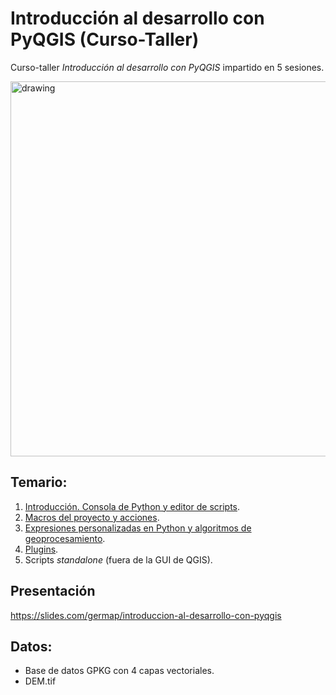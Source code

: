 # Introducción al desarrollo con PyQGIS (Curso-Taller)

Curso-taller *Introducción al desarrollo con PyQGIS* impartido en 5 sesiones.

<img src="https://imgur.com/LSV4MUO.png" alt="drawing" width="600"/>

## Temario:

1. [Introducción. Consola de Python y editor de scripts](https://github.com/qgisco/taller-introduccion-pyqgis/tree/master/1era_Sesi%C3%B3n_Intro_Consola_Python_y_Editor_Scripts).
2. [Macros del proyecto y acciones](https://github.com/qgisco/taller-introduccion-pyqgis/tree/master/2da_Sesi%C3%B3n_Macros_y_Acciones).
3. [Expresiones personalizadas en Python y algoritmos de geoprocesamiento](https://github.com/qgisco/taller-introduccion-pyqgis/tree/master/3ra_Sesi%C3%B3n_Expresiones_personalizadas_y_Algoritmos_Geoprocesamiento).
4. [Plugins](https://github.com/qgisco/taller-introduccion-pyqgis/tree/master/4ta_Sesi%C3%B3n_Plugins).
5. Scripts *standalone* (fuera de la GUI de QGIS).

## Presentación
https://slides.com/germap/introduccion-al-desarrollo-con-pyqgis

## Datos:
 + Base de datos GPKG con 4 capas vectoriales.
 + DEM.tif 
